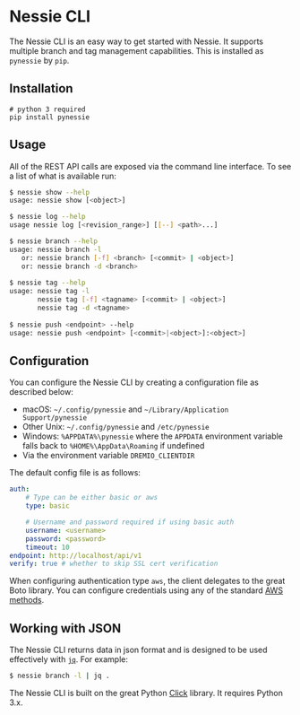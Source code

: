 # Nessie CLI

The Nessie CLI is an easy way to get started with Nessie. It supports multiple branch 
and tag management capabilities. This is installed as `pynessie` by `pip`.

## Installation

```
# python 3 required
pip install pynessie
```

## Usage 
All of the REST API calls are exposed via the command line interface. To see a list of what is available run:

``` bash
$ nessie show --help
usage: nessie show [<object>]

$ nessie log --help
usage nessie log [<revision_range>] [[--] <path>...]

$ nessie branch --help
usage: nessie branch -l
   or: nessie branch [-f] <branch> [<commit> | <object>]
   or: nessie branch -d <branch>
   
$ nessie tag --help
usage: nessie tag -l
       nessie tag [-f] <tagname> [<commit> | <object>]
       nessie tag -d <tagname>
       
$ nessie push <endpoint> --help
usage: nessie push <endpoint> [<commit>|<object>]:<object>]
```  

## Configuration

You can configure the Nessie CLI by creating a configuration file as described below:

* macOS: `~/.config/pynessie` and `~/Library/Application Support/pynessie`
* Other Unix: `~/.config/pynessie` and `/etc/pynessie`
* Windows: `%APPDATA%\pynessie` where the `APPDATA` environment variable falls
  back to `%HOME%\AppData\Roaming` if undefined
* Via the environment variable `DREMIO_CLIENTDIR`

The default config file is as follows:

``` yaml
auth:
    # Type can be either basic or aws
    type: basic

    # Username and password required if using basic auth
    username: <username>
    password: <password>
    timeout: 10
endpoint: http://localhost/api/v1
verify: true # whether to skip SSL cert verification
```

When configuring authentication type `aws`, the client delegates to the great Boto 
library. You can configure credentials using any of the standard [AWS methods](https://boto3.amazonaws.com/v1/documentation/api/latest/guide/credentials.html#configuring-credentials).


## Working with JSON

The Nessie CLI returns data in json format and is designed to be used effectively with [`jq`](https://stedolan.github.io/jq/). For example:

``` bash
$ nessie branch -l | jq .
```

The Nessie CLI is built on the great Python [Click](https://click.palletsprojects.com) library. It requires Python 3.x.
